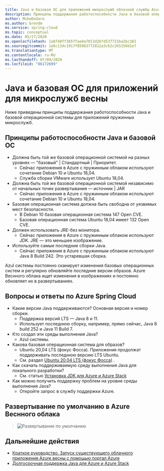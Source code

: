 ```yaml
---
title: Java и базовая ОС для приложений микрослужб облачной службы Azure для весны
description: Принципы поддержания работоспособности Java и базовой операционной системы для приложений микрослужб облачной службы Azure весны
author: MikeDodaro
ms.author: brendm
ms.service: spring-cloud
ms.topic: conceptual
ms.date: 05/27/2020
ms.openlocfilehash: 1a8f48ff365ffae4a7013d2bfd537721ba2bc381
ms.sourcegitcommit: 1e6c13dc1917f85983772812a3c62c265150d1e7
ms.translationtype: MT
ms.contentlocale: ru-RU
ms.lasthandoff: 07/09/2020
ms.locfileid: "86172699"
---
```

# <a name="java-and-base-os-for-spring-microservice-apps"></a>Java и базовая ОС для приложений для микрослужб весны
Ниже приведены принципы поддержания работоспособности Java и базовой операционной системы для приложений пружинных микрослужб.
## <a name="principles-for-healthy-java-and-base-os"></a>Принципы работоспособности Java и базовой ОС
* Должна быть той же базовой операционной системой на разных уровнях — "базовый" | Стандартный | Приоритет.
    * Сейчас приложения в Azure с пружинным облаком используют сочетание Debian 10 и Ubuntu 18,04.
    * Служба сборки VMware использует Ubuntu 18,04.
* Должна быть той же базовой операционной системой независимо от начальных точек развертывания — источник | JAR
    * Сейчас приложения в Azure с пружинным облаком используют сочетание Debian 10 и Ubuntu 18,04.
* Базовая операционная система должна быть свободна от уязвимых мест безопасности.
    * В Debian 10 базовая операционная система 147 Open CVE.
    * Базовая операционная система Ubuntu 18,04 имеет 132 Open CVE.
* Должен использовать JRE-без монитора.
    * Сейчас приложения в Azure с пружинным облаком используют JDK. JRE — это меньшее изображение.
* Используйте самые последние сборки Java.
    * Сейчас приложения в Azure с пружинным облаком используют Java 8 Build 242. Это устаревшая сборка.
 
Azul системы постоянно сканирует изменения базовых операционных систем и регулярно обновляйте последние версии образов. Azure Веснного облака ищет изменения в изображениях и постоянно обновляет их в развертываниях.
 
## <a name="faq-for-azure-spring-cloud"></a>Вопросы и ответы по Azure Spring Cloud

* Какие версии Java поддерживаются? Основная версия и номер сборки.
    * Поддержка версий LTS — Java 8 и 11.
    * Использует последнюю сборку, например, прямо сейчас, Java 8 build 252 и Java 11 Build 7.
* Кто создал эти среды выполнения Java?
    * Azul системы.
* Какова базовая операционная система для образов?
    * Ubuntu 20,04 LTS (фокус Фосса). Приложения продолжат поддерживать последнюю версию LTS Ubuntu.
    * См. раздел [Ubuntu 20,04 LTS (фокус Фосса)](http://releases.ubuntu.com/focal/) .
* Как скачать поддерживаемую среду выполнения Java для локального разработки? 
    * См. статью [Установка JDK для Azure и Azure Stack](https://docs.microsoft.com/azure/developer/java/fundamentals/java-jdk-install)
* Как можно получить поддержку проблем на уровне среды выполнения Java?
    * Откройте запрос в службу поддержки Azure.
 
## <a name="default-deployment-on-azure-spring-cloud"></a>Развертывание по умолчанию в Azure Веснного облака

> ![Развертывание по умолчанию](media/spring-cloud-principles/spring-cloud-default-deployment.png)
 
## <a name="next-steps"></a>Дальнейшие действия
* [Краткое руководство. Запуск существующего облачного приложения Azure весны с помощью портал Azure](spring-cloud-quickstart-launch-app-portal.md)
* [Долгосрочная поддержка Java для Azure и Azure Stack](https://docs.microsoft.com/azure/developer/java/fundamentals/java-jdk-long-term-support)
